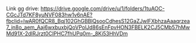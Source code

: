Link gg drive: https://drive.google.com/drive/u/1/folders/1tuAOC-CGcJTd7KF8yuNVF083hw1v6nAE?fbclid=IwAR0fQCR8_Bqj102GhGBBlQsooCdhesS12GaZJwlFXbhzaAaaqrzea7_jn8o_aem_Aaj6wxbuxbjQoVPolJd86sEnFpvHON3FBELK2CJ5CMb57hMwMd91X-2dlRJrzt0CIPHC7fhUPq0m-_8Ki53HhVDm
